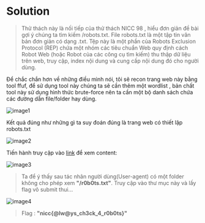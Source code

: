 # Solution

> Thử thách này là nối tiếp của thử thách NICC 98 , hiểu đơn giản đề bài gợi ý chúng ta tìm kiếm /robots.txt. File robots.txt là một tập tin văn bản đơn giản có dạng .txt. Tệp này là một phần của Robots Exclusion Protocol (REP) chứa một nhóm các tiêu chuẩn Web quy định cách Robot Web (hoặc Robot của các công cụ tìm kiếm) thu thập dữ liệu trên web, truy cập, index nội dung và cung cấp nội dung đó cho người dùng.

Để chắc chắn hơn về những điều mình nói, tôi sẽ recon trang web này bằng tool ffuf, để sử dụng tool này chúng ta sẽ cần thêm một wordlist , bản chất tool này sử dụng hình thức brute-force nên ta cần một bộ danh sách chứa các đường dẫn file/folder hay dùng.

![image1](https://live.staticflickr.com/65535/52750563069_614043ab3d_z.jpg)

Kết quả đúng như những gì ta suy đoán đúng là trang web có thiết lập robots.txt

![image2](https://live.staticflickr.com/65535/52750735980_78facd9d69_b.jpg)

Tiến hành truy cập vào [link](https://nicc-nicc-98.chals.io/robots.txt) để xem content:

![image3](https://live.staticflickr.com/65535/52750820953_5f4bb138b1_b.jpg)

> Ta để ý thấy sau tác nhân người dùng(User-agent) có một folder không cho phép xem **"/r0b0ts.txt"**. Truy cập vào thư mục này và lấy flag vô submit thui...

![image4](https://live.staticflickr.com/65535/52750741535_c7f4582cfc_c.jpg)

> Flag : **"nicc{@lw@ys_ch3ck_4_r0b0ts}"**
